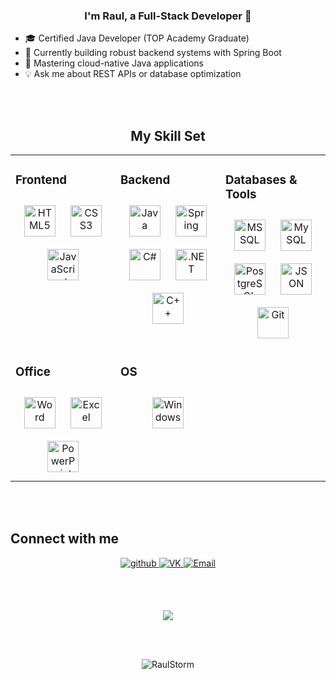  ### <div align="center">I'm Raul, a Full-Stack Developer 🚀</div>  

- 🎓 Certified Java Developer (TOP Academy Graduate)  
- 🔭 Currently building robust backend systems with Spring Boot  
- 🌱 Mastering cloud-native Java applications  
- 💡 Ask me about REST APIs or database optimization  

<br/><br/>

<div align="center">

## My Skill Set  
<table><tr><td valign="top" width="33%">

### Frontend  
<div align="center">  
<a href="https://www.w3.org/html/" target="_blank"><img style="margin: 10px" src="https://cdn.jsdelivr.net/gh/devicons/devicon/icons/html5/html5-original.svg" alt="HTML5" height="50" /></a>  
<a href="https://www.w3schools.com/css/" target="_blank"><img style="margin: 10px" src="https://cdn.jsdelivr.net/gh/devicons/devicon/icons/css3/css3-original.svg" alt="CSS3" height="50" /></a>  
<a href="https://developer.mozilla.org/en-US/docs/Web/JavaScript" target="_blank"><img style="margin: 10px" src="https://cdn.jsdelivr.net/gh/devicons/devicon/icons/javascript/javascript-original.svg" alt="JavaScript" height="50" /></a>  
</div>

</td><td valign="top" width="33%">

### Backend  
<div align="center">  
<a href="https://www.java.com" target="_blank"><img style="margin: 10px" src="https://cdn.jsdelivr.net/gh/devicons/devicon/icons/java/java-original.svg" alt="Java" height="50" /></a>  
<a href="https://spring.io/" target="_blank"><img style="margin: 10px" src="https://cdn.jsdelivr.net/gh/devicons/devicon/icons/spring/spring-original.svg" alt="Spring" height="50" /></a>  
<a href="https://learn.microsoft.com/en-us/dotnet/csharp/" target="_blank"><img style="margin: 10px" src="https://cdn.jsdelivr.net/gh/devicons/devicon/icons/csharp/csharp-original.svg" alt="C#" height="50" /></a>  
<a href="https://dotnet.microsoft.com/en-us/" target="_blank"><img style="margin: 10px" src="https://cdn.jsdelivr.net/gh/devicons/devicon/icons/dot-net/dot-net-original.svg" alt=".NET" height="50" /></a>  
<a href="https://isocpp.org/" target="_blank"><img style="margin: 10px" src="https://cdn.jsdelivr.net/gh/devicons/devicon/icons/cplusplus/cplusplus-original.svg" alt="C++" height="50" /></a>  
</div>

</td><td valign="top" width="33%">

### Databases & Tools  
<div align="center">  
<a href="https://www.microsoft.com/en-us/sql-server" target="_blank"><img style="margin: 10px" src="https://cdn.jsdelivr.net/gh/devicons/devicon/icons/microsoftsqlserver/microsoftsqlserver-plain.svg" alt="MS SQL" height="50" /></a>  
<a href="https://www.mysql.com/" target="_blank"><img style="margin: 10px" src="https://cdn.jsdelivr.net/gh/devicons/devicon/icons/mysql/mysql-original.svg" alt="MySQL" height="50" /></a>  
<a href="https://www.postgresql.org/" target="_blank"><img style="margin: 10px" src="https://cdn.jsdelivr.net/gh/devicons/devicon/icons/postgresql/postgresql-original.svg" alt="PostgreSQL" height="50" /></a>  
<a href="https://www.json.org/" target="_blank"><img style="margin: 10px" src="https://cdn.jsdelivr.net/gh/devicons/devicon/icons/json/json-original.svg" alt="JSON" height="50" /></a>  
<a href="https://git-scm.com/" target="_blank"><img style="margin: 10px" src="https://cdn.jsdelivr.net/gh/devicons/devicon/icons/git/git-original.svg" alt="Git" height="50" /></a>  
</div>

</td></tr><tr><td valign="top" width="33%">

### Office  
<div align="center">  
<a href="https://www.microsoft.com/en-us/microsoft-365/word" target="_blank"><img style="margin: 10px" src="https://img.icons8.com/?size=100&id=117563&format=png&color=000000" alt="Word" height="50" /></a>  
<a href="https://www.microsoft.com/en-us/microsoft-365/excel" target="_blank"><img style="margin: 10px" src="https://img.icons8.com/?size=100&id=117561&format=png&color=000000" alt="Excel" height="50" /></a>  
<a href="https://www.microsoft.com/en-us/microsoft-365/powerpoint" target="_blank"><img style="margin: 10px" src="https://img.icons8.com/?size=100&id=ifP93G7BXUhU&format=png&color=000000" alt="PowerPoint" height="50" /></a>  
</div>

</td><td valign="top" width="33%">

### OS  
<div align="center">  
<a href="https://www.microsoft.com/en-us/windows" target="_blank"><img style="margin: 10px" src="https://cdn.jsdelivr.net/gh/devicons/devicon/icons/windows8/windows8-original.svg" alt="Windows" height="50" /></a>  
</div>

</td></tr></table>

</div>

<br/><br/>

## Connect with me  
<div align="center">
<a href="https://github.com/RaulStorm" target="_blank">
<img src="https://img.shields.io/badge/github-%2324292e.svg?&style=for-the-badge&logo=github&logoColor=white" alt="github" style="margin-bottom: 5px;" />
</a>
<a href="https://vk.com/raul.musaev" target="_blank">
<img src="https://img.shields.io/badge/VK-%230077FF.svg?&style=for-the-badge&logo=vk&logoColor=white" alt="VK" style="margin-bottom: 5px;" />
</a>
<a href="mailto:raulmusaev2020@gmail.com" target="_blank">
<img src="https://img.shields.io/badge/Email-D14836?style=for-the-badge&logo=gmail&logoColor=white" alt="Email" style="margin-bottom: 5px;" />
</a>
</div>  

<br/><br/>

<div align="center">
<img src="https://github-readme-stats.vercel.app/api/top-langs/?username=RaulStorm&layout=compact&hide_border=true" align="center" />
</div>  

<br/><br/>

<div align="center">
<img src="https://komarev.com/ghpvc/?username=RaulStorm&label=Profile%20views&color=0e75b6&style=flat" alt="RaulStorm" />
</div>
